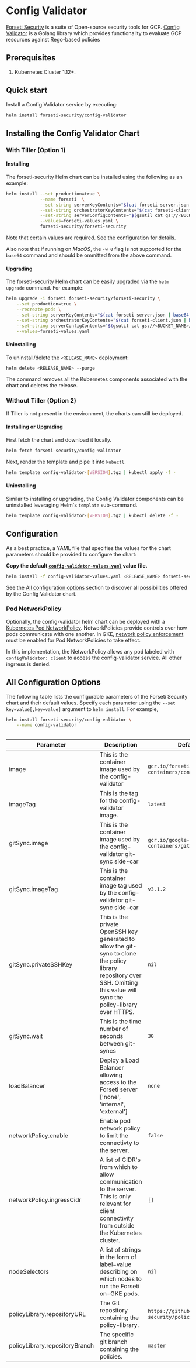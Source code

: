 # Config Validator

[Forseti Security](https://forsetisecurity.org/) is a suite of Open-source security tools for GCP.  [Config Validator](https://github.com/forseti-security/config-validator) is a Golang library which provides functionality to evaluate GCP resources against Rego-based policies

## Prerequisites

1. Kubernetes Cluster 1.12+.

## Quick start
Install a Config Validator service by executing:

```bash
helm install forseti-security/config-validator
```

## Installing the Config Validator Chart

### With Tiller (Option 1)

#### Installing
The forseti-security Helm chart can be installed using the following as an example:
```bash
helm install --set production=true \
             --name forseti  \
             --set-string serverKeyContents="$(cat forseti-server.json | base64 - -w 0)" \
             --set-string orchestratorKeyContents="$(cat forseti-client.json | base64 - -w 0)" \
             --set-string serverConfigContents="$(gsutil cat gs://<BUCKET_NAME>/configs/forseti_conf_server.yaml | base64 -)" \
             --values=forseti-values.yaml \
             forseti-security/forseti-security
```
Note that certain values are required.  See the [configuration](#configuration) for details.

Also note that if running on *MacOS*, the `-w 0` flag is not supported for the `base64` command and should be ommitted from the above command.

#### Upgrading

The forseti-security Helm chart can be easily upgraded via the ```helm upgrade``` command.  For example:
```bash
helm upgrade -i forseti forseti-security/forseti-security \
    --set production=true \
    --recreate-pods \
    --set-string serverKeyContents="$(cat forseti-server.json | base64 - -w 0)" \
    --set-string orchestratorKeyContents="$(cat forseti-client.json | base64 - -w 0)" \
    --set-string serverConfigContents="$(gsutil cat gs://<BUCKET_NAME>/configs/forseti_conf_server.yaml | base64 -)" \
    --values=forseti-values.yaml
```

#### Uninstalling

To uninstall/delete the `<RELEASE_NAME>` deployment:

```bash
helm delete <RELEASE_NAME> --purge
```

The command removes all the Kubernetes components associated with the chart and deletes the release.

### Without Tiller (Option 2)

If Tiller is not present in the environment, the charts can still be deployed.

#### Installing or Upgrading

First fetch the chart and download it locally.

```bash
helm fetch forseti-security/config-validator
```

Next, render the template and pipe it into `kubectl`. 

```bash
helm template config-validator-[VERSION].tgz | kubectl apply -f -
```

#### Uninstalling

Similar to installing or upgrading, the Config Validator components can be uninstalled leveraging Helm's `template` sub-command.

```bash
helm template config-validator-[VERSION].tgz | kubectl delete -f -
```

## Configuration

As a best practice, a YAML file that specifies the values for the chart parameters should be provided to configure the chart:

**Copy the default [`config-validator-values.yaml`](values.yaml) value file.**

```bash
helm install -f config-validator-values.yaml <RELEASE_NAME> forseti-security/config-validator
```

See the [All configuration options](#all-configuration-options) section to discover all possibilities offered by the Config Validator chart.

### Pod NetworkPolicy

Optionally, the config-validator helm chart can be deployed with a [Kubernetes Pod NetworkPolicy](https://kubernetes.io/docs/concepts/services-networking/network-policies/).  NetworkPolicies provide controls over how pods communicate with one another.  In GKE, [network policy enforcement](https://cloud.google.com/kubernetes-engine/docs/how-to/network-policy#using_network_policy_enforcement) must be enabled for Pod NetworkPolicies to take effect.

In this implementation, the NetworkPolicy allows any pod labeled with `configValidator: client` to access the config-validator service.  All other ingrress is denied.

## All Configuration Options

The following table lists the configurable parameters of the Forseti Security chart and their default values. Specify each parameter using the `--set key=value[,key=value]` argument to `helm install`. For example,

```bash
helm install forseti-security/config-validator \
    --name config-validator
    
```

| Parameter                                | Description                                    | Default|
| ----------------------------- | ------------------------------------ |------------------------------------------- |
| image          | This is the container image used by the config-validator  | `gcr.io/forseti-containers/config-validator` |
| imageTag       | This is the tag for the config-validator image.           | `latest` |
| gitSync.image  | This is the container image used by the config-validator git-sync side-car | `gcr.io/google-containers/git-sync` |
| gitSync.imageTag               | This is the container image tag used by the config-validator git-sync side-car | `v3.1.2` |
| gitSync.privateSSHKey          | This is the private OpenSSH key generated to allow the git-sync to clone the policy library repository over SSH. Omitting this value will sync the policy-library over HTTPS. | `nil` |
| gitSync.wait                   | This is the time number of seconds between git-syncs      | `30` |
| loadBalancer                  | Deploy a Load Balancer allowing access to the Forseti server ['none', 'internal', 'external'] | `none` |
| networkPolicy.enable           | Enable pod network policy to limit the connectivty to the server. | `false` |
| networkPolicy.ingressCidr      | A list of CIDR's from which to allow communication to the server.  This is only relevant for client connectivity from outside the Kubernetes cluster. | `[]` |
| nodeSelectors                 | A list of strings in the form of label=value describing on which nodes to run the Forseti on-GKE pods. | `nil` |
| policyLibrary.repositoryURL    | The Git repository containing the policy-library. | `https://github.com/forseti-security/policy-library` |
| policyLibrary.repositoryBranch | The specific git branch containing the policies. | `master` |